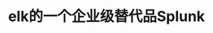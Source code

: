 ---
title: elk的一个企业级替代品Splunk
Published: 4/10/2018
tags: ['loggingsystem','splunk','NLog','logging','serilog'] 
---